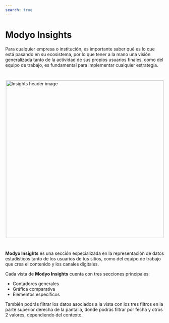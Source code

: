 ```yaml
---
search: true
---
```


# Modyo Insights

Para cualquier empresa o institución, es importante saber qué es lo que está pasando en su ecosistema, por lo que tener a la mano una visión generalizada tanto de la actividad de sus propios usuarios finales, como del equipo de trabajo, es fundamental para implementar cualquier estrategia.

<img src="/assets/img/insights/header.jpg" alt="Insights header image" style="margin: 40px auto; width: 500px; display: block;">

**Modyo Insights** es una sección especializada en la representación de datos estadísticos tanto de los usuarios de tus sitios, como del equipo de trabajo que crea el contenido y los canales digitales.

Cada vista de **Modyo Insights** cuenta con tres secciones principales:

- Contadores generales
- Gráfica comparativa
- Elementos específicos

También podrás filtrar los datos asociados a la vista con los tres filtros en la parte superior derecha de la pantalla, donde podrás filtrar por fecha y otros 2 valores, dependiendo del contexto.
